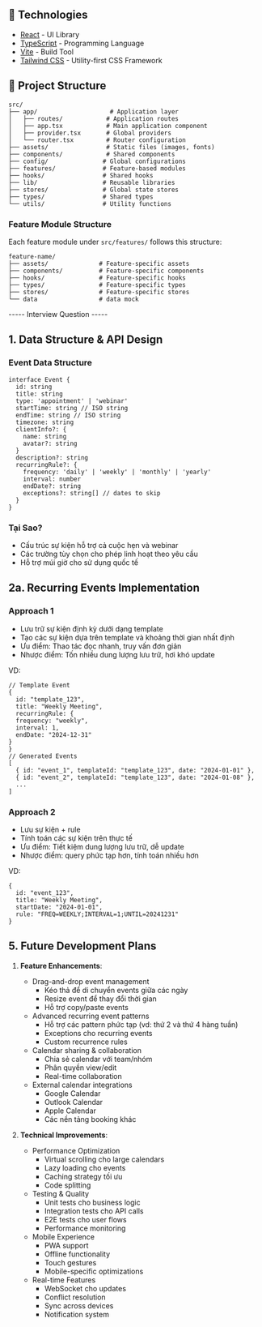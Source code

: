 ## 🚀 Technologies

- [React](https://reactjs.org/) - UI Library
- [TypeScript](https://www.typescriptlang.org/) - Programming Language
- [Vite](https://vitejs.dev/) - Build Tool
- [Tailwind CSS](https://tailwindcss.com/) - Utility-first CSS Framework

## 📁 Project Structure

```
src/
├── app/                    # Application layer
│   ├── routes/            # Application routes
│   ├── app.tsx            # Main application component
│   ├── provider.tsx       # Global providers
│   └── router.tsx         # Router configuration
├── assets/                # Static files (images, fonts)
├── components/            # Shared components
├── config/               # Global configurations
├── features/             # Feature-based modules
├── hooks/                # Shared hooks
├── lib/                  # Reusable libraries
├── stores/               # Global state stores
├── types/                # Shared types
└── utils/                # Utility functions
```

### Feature Module Structure

Each feature module under `src/features/` follows this structure:

```
feature-name/
├── assets/              # Feature-specific assets
├── components/          # Feature-specific components
├── hooks/               # Feature-specific hooks
├── types/               # Feature-specific types
├── stores/              # Feature-specific stores
└── data                 # data mock
```

----- Interview Question -----

## 1. Data Structure & API Design
### Event Data Structure
```
interface Event {
  id: string
  title: string
  type: 'appointment' | 'webinar'
  startTime: string // ISO string
  endTime: string // ISO string
  timezone: string
  clientInfo?: {
    name: string
    avatar?: string
  }
  description?: string
  recurringRule?: {
    frequency: 'daily' | 'weekly' | 'monthly' | 'yearly'
    interval: number
    endDate?: string
    exceptions?: string[] // dates to skip
  }
}
```

### Tại Sao?
   - Cấu trúc sự kiện hỗ trợ cả cuộc hẹn và webinar
   - Các trường tùy chọn cho phép linh hoạt theo yêu cầu
   - Hỗ trợ múi giờ cho sử dụng quốc tế

## 2a. Recurring Events Implementation
### Approach 1
 - Lưu trữ sự kiện định kỳ dưới dạng template
 - Tạo các sự kiện dựa trên template và khoảng thời gian nhất định
 - Ưu điểm: Thao tác đọc nhanh, truy vấn đơn giản
 - Nhược điểm: Tốn nhiều dung lượng lưu trữ, hơi khó update

VD:
```
// Template Event
{
  id: "template_123",
  title: "Weekly Meeting",
  recurringRule: {
  frequency: "weekly",
  interval: 1,
  endDate: "2024-12-31"
}
}
// Generated Events
[
  { id: "event_1", templateId: "template_123", date: "2024-01-01" },
  { id: "event_2", templateId: "template_123", date: "2024-01-08" },
  ...
]
```
### Approach 2
 - Lưu sự kiện + rule
 - Tính toán các sự kiện trên thực tế
 - Ưu điểm: Tiết kiệm dung lượng lưu trữ, dễ update
 - Nhược điểm: query phức tạp hơn, tính toán nhiều hơn

VD:
```
{
  id: "event_123",
  title: "Weekly Meeting",
  startDate: "2024-01-01",
  rule: "FREQ=WEEKLY;INTERVAL=1;UNTIL=20241231"
}
```

## 5. Future Development Plans
1. **Feature Enhancements**:
   - Drag-and-drop event management
     + Kéo thả để di chuyển events giữa các ngày
     + Resize event để thay đổi thời gian
     + Hỗ trợ copy/paste events
   - Advanced recurring event patterns
     + Hỗ trợ các pattern phức tạp (vd: thứ 2 và thứ 4 hàng tuần)
     + Exceptions cho recurring events
     + Custom recurrence rules
   - Calendar sharing & collaboration
     + Chia sẻ calendar với team/nhóm
     + Phân quyền view/edit
     + Real-time collaboration
   - External calendar integrations
     + Google Calendar
     + Outlook Calendar
     + Apple Calendar
     + Các nền tảng booking khác

2. **Technical Improvements**:
   - Performance Optimization
     + Virtual scrolling cho large calendars
     + Lazy loading cho events
     + Caching strategy tối ưu
     + Code splitting
   - Testing & Quality
     + Unit tests cho business logic
     + Integration tests cho API calls
     + E2E tests cho user flows
     + Performance monitoring
   - Mobile Experience
     + PWA support
     + Offline functionality
     + Touch gestures
     + Mobile-specific optimizations
   - Real-time Features
     + WebSocket cho updates
     + Conflict resolution
     + Sync across devices
     + Notification system